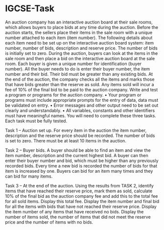 # IGCSE-Task


An auction company has an interactive auction board at their sale rooms, which allows buyers to place bids at any time during the auction. Before the auction starts, the sellers place their items in the sale room with a unique number attached to each item (item number). The following details about each item need to be set up on the interactive auction board system: item number, number of bids, description and reserve price. The number of bids is initially set to zero. During the auction, buyers can look at the items in the sale room and then place a bid on the interactive auction board at the sale room. Each buyer is given a unique number for identification (buyer number). All the buyer needs to do is enter their buyer number, the item number and their bid. Their bid must be greater than any existing bids. At the end of the auction, the company checks all the items and marks those that have bids greater than the reserve as sold. Any items sold will incur a fee of 10% of the final bid to be paid to the auction company. Write and test a program or programs for the auction company. • Your program or programs must include appropriate prompts for the entry of data, data must be validated on entry. • Error messages and other output need to be set out clearly and understandably. • All variables, constants and other identifiers must have meaningful names. You will need to complete these three tasks. Each task must be fully tested.

Task 1 – Auction set up.
For every item in the auction the item number, description and the reserve price should be recorded. The number of bids is set to zero. There must be at least 10 items in the auction.

Task 2 – Buyer bids.
A buyer should be able to find an item and view the item number, description and the current highest bid. A buyer can then enter their buyer number and bid, which must be higher than any previously recorded bids. Every time a new bid is recorded the number of bids for that item is increased by one. Buyers can bid for an item many times and they can bid for many items.

Task 3 – At the end of the auction.
Using the results from TASK 2, identify items that have reached their reserve price, mark them as sold, calculate 10% of the final bid as the auction company fee and add this to the total fee for all sold items. Display this total fee. Display the item number and final bid for all the items with bids that have not reached their reserve price. Display the item number of any items that have received no bids. Display the number of items sold, the number of items that did not meet the reserve price and the number of items with no bids.

